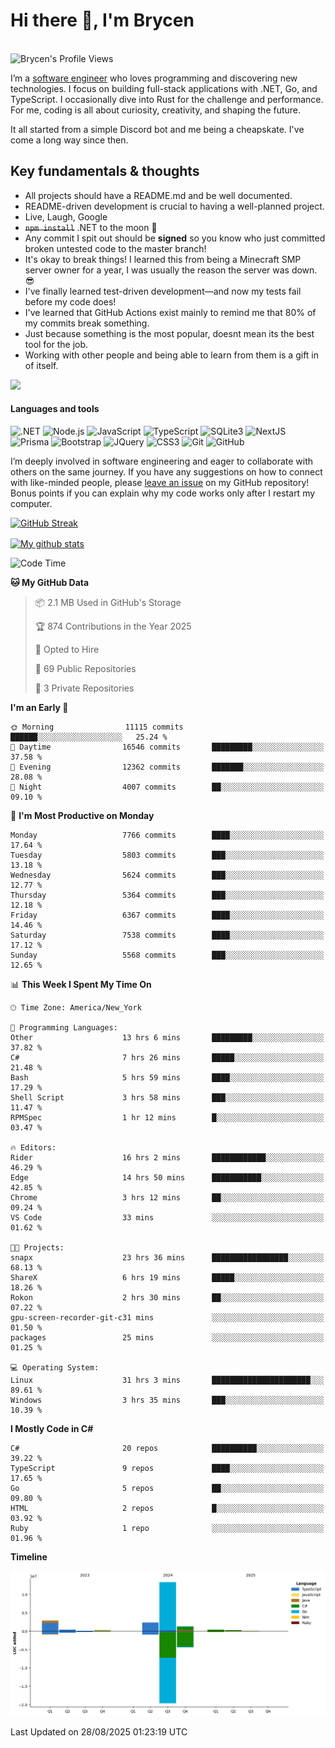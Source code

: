 # Hi there 👋, I'm Brycen

<br>
<img src="https://komarev.com/ghpvc/?username=BrycensRanch" alt="Brycen's Profile Views" />

I’m a [software engineer](https://en.wikipedia.org/wiki/Software_engineering) who loves programming and discovering new technologies. I focus on building full-stack applications with .NET, Go, and TypeScript. I occasionally dive into Rust for the challenge and performance. For me, coding is all about curiosity, creativity, and shaping the future.

It all started from a simple Discord bot and me being a cheapskate. I've come a long way since then.

## Key fundamentals & thoughts

- All projects should have a README.md and be well documented.
- README-driven development is crucial to having a well-planned project.
- Live, Laugh, Google
- ~~`npm install`~~ .NET to the moon 🚀
- Any commit I spit out should be **signed** so you know who just committed broken untested code to the master branch!
- It's okay to break things! I learned this from being a Minecraft SMP server owner for a year, I was usually the reason the server was down. 😎
- I've finally learned test-driven development—and now my tests fail before my code does!
- I've learned that GitHub Actions exist mainly to remind me that 80% of my commits break something.
- Just because something is the most popular, doesnt mean its the best tool for the job.
- Working with other people and being able to learn from them is a gift in of itself.

<img src="https://res.cloudinary.com/practicaldev/image/fetch/s--OoBLh7-Q--/c_limit%2Cf_auto%2Cfl_progressive%2Cq_auto%2Cw_880/https://cdn-images-1.medium.com/max/1614/1%2A8BlqJ8lNVZzuRjAg1mZ50w.png" height="400"/>

<h4>Languages and tools</h4>
<p>
  <img src="https://img.shields.io/badge/.NET-%23512BD4.svg?&style=for-the-badge&logo=dotnet&logoColor=white" alt=".NET" />
  <img src="https://img.shields.io/badge/node.js%20-%2343853D.svg?&style=for-the-badge&logo=node.js&logoColor=white" alt="Node.js" />
  <img src="https://img.shields.io/badge/javascript%20-%23323330.svg?&style=for-the-badge&logo=javascript&logoColor=%23F7DF1E" alt="JavaScript" />
  <img src="https://img.shields.io/badge/typescript%20-%23323330.svg?&style=for-the-badge&logo=typescript&logoColor=#3467eb" alt="TypeScript" />
  <img src="https://img.shields.io/badge/sqlite3%20-%23323330.svg?&style=for-the-badge&logo=sqlite&logoColor=#3467eb" alt="SQLite3" />
  <img src="https://img.shields.io/badge/Next.JS%20-%23323330.svg?&style=for-the-badge&logo=next.js&logoColor=#3467eb" alt="NextJS" />
  <img src="https://img.shields.io/badge/Prisma%20-%23323330.svg?&style=for-the-badge&logo=prisma&logoColor=#3467eb" alt="Prisma" />
  <img src="https://img.shields.io/badge/bootstrap%20-%23323330.svg?&style=for-the-badge&logo=bootstrap" alt="Bootstrap" />
  <img src="https://img.shields.io/badge/jquery%20-%23323330.svg?&style=for-the-badge&logo=jquery" alt="JQuery" />
  <img src="https://img.shields.io/badge/css3%20-%23323330.svg?&style=for-the-badge&logo=css3" alt="CSS3" />
  <img src="https://img.shields.io/badge/git%20-%23323330.svg?&style=for-the-badge&logo=git" alt="Git" />
  <img src="https://img.shields.io/badge/github%20-%23323330.svg?&style=for-the-badge&logo=github" alt="GitHub" />
</p>

I’m deeply involved in software engineering and eager to collaborate with others on the same journey. If you have any suggestions on how to connect with like-minded people, please [leave an issue](https://github.com/BrycensRanch/BrycensRanch/issues/new) on my GitHub repository! Bonus points if you can explain why my code works only after I restart my computer. 

<p><a href="https://git.io/streak-stats"><img src=https://github-readme-streak-stats-eight.vercel.app?user=BrycensRanch&amp;theme=dark&amp;hide_border=true&fire=EB5454&amp;ring=0CEB19" alt="GitHub Streak"></a></p>

<a href="https://github.com/anuraghazra/github-readme-stats">
  <img align="center" src="https://github-readme-stats.anuraghazra1.vercel.app/api?username=BrycensRanch&show_icons=true&line_height=27&include_all_commits=true" alt="My github stats" />
</a>

<!--START_SECTION:waka-->
![Code Time](http://img.shields.io/badge/Code%20Time-2%2C596%20hrs%2050%20mins-blue)

**🐱 My GitHub Data** 

> 📦 2.1 MB Used in GitHub's Storage 
 > 
> 🏆 874 Contributions in the Year 2025
 > 
> 💼 Opted to Hire
 > 
> 📜 69 Public Repositories 
 > 
> 🔑 3 Private Repositories 
 > 
**I'm an Early 🐤** 

```text
🌞 Morning                11115 commits       ██████░░░░░░░░░░░░░░░░░░░   25.24 % 
🌆 Daytime                16546 commits       █████████░░░░░░░░░░░░░░░░   37.58 % 
🌃 Evening                12362 commits       ███████░░░░░░░░░░░░░░░░░░   28.08 % 
🌙 Night                  4007 commits        ██░░░░░░░░░░░░░░░░░░░░░░░   09.10 % 
```
📅 **I'm Most Productive on Monday** 

```text
Monday                   7766 commits        ████░░░░░░░░░░░░░░░░░░░░░   17.64 % 
Tuesday                  5803 commits        ███░░░░░░░░░░░░░░░░░░░░░░   13.18 % 
Wednesday                5624 commits        ███░░░░░░░░░░░░░░░░░░░░░░   12.77 % 
Thursday                 5364 commits        ███░░░░░░░░░░░░░░░░░░░░░░   12.18 % 
Friday                   6367 commits        ████░░░░░░░░░░░░░░░░░░░░░   14.46 % 
Saturday                 7538 commits        ████░░░░░░░░░░░░░░░░░░░░░   17.12 % 
Sunday                   5568 commits        ███░░░░░░░░░░░░░░░░░░░░░░   12.65 % 
```


📊 **This Week I Spent My Time On** 

```text
🕑︎ Time Zone: America/New_York

💬 Programming Languages: 
Other                    13 hrs 6 mins       █████████░░░░░░░░░░░░░░░░   37.82 % 
C#                       7 hrs 26 mins       █████░░░░░░░░░░░░░░░░░░░░   21.48 % 
Bash                     5 hrs 59 mins       ████░░░░░░░░░░░░░░░░░░░░░   17.29 % 
Shell Script             3 hrs 58 mins       ███░░░░░░░░░░░░░░░░░░░░░░   11.47 % 
RPMSpec                  1 hr 12 mins        █░░░░░░░░░░░░░░░░░░░░░░░░   03.47 % 

🔥 Editors: 
Rider                    16 hrs 2 mins       ████████████░░░░░░░░░░░░░   46.29 % 
Edge                     14 hrs 50 mins      ███████████░░░░░░░░░░░░░░   42.85 % 
Chrome                   3 hrs 12 mins       ██░░░░░░░░░░░░░░░░░░░░░░░   09.24 % 
VS Code                  33 mins             ░░░░░░░░░░░░░░░░░░░░░░░░░   01.62 % 

🐱‍💻 Projects: 
snapx                    23 hrs 36 mins      █████████████████░░░░░░░░   68.13 % 
ShareX                   6 hrs 19 mins       █████░░░░░░░░░░░░░░░░░░░░   18.26 % 
Rokon                    2 hrs 30 mins       ██░░░░░░░░░░░░░░░░░░░░░░░   07.22 % 
gpu-screen-recorder-git-c31 mins             ░░░░░░░░░░░░░░░░░░░░░░░░░   01.50 % 
packages                 25 mins             ░░░░░░░░░░░░░░░░░░░░░░░░░   01.25 % 

💻 Operating System: 
Linux                    31 hrs 3 mins       ██████████████████████░░░   89.61 % 
Windows                  3 hrs 35 mins       ███░░░░░░░░░░░░░░░░░░░░░░   10.39 % 
```

**I Mostly Code in C#** 

```text
C#                       20 repos            ██████████░░░░░░░░░░░░░░░   39.22 % 
TypeScript               9 repos             ████░░░░░░░░░░░░░░░░░░░░░   17.65 % 
Go                       5 repos             ██░░░░░░░░░░░░░░░░░░░░░░░   09.80 % 
HTML                     2 repos             █░░░░░░░░░░░░░░░░░░░░░░░░   03.92 % 
Ruby                     1 repo              ░░░░░░░░░░░░░░░░░░░░░░░░░   01.96 % 
```



**Timeline**

![Lines of Code chart](https://raw.githubusercontent.com/BrycensRanch/BrycensRanch/main/assets/bar_graph.png)


 Last Updated on 28/08/2025 01:23:19 UTC
<!--END_SECTION:waka-->

<!--
**BrycensRanch/BrycensRanch** is a ✨ _special_ ✨ repository because its `README.md` (this file) appears on your GitHub profile.

Here are some ideas to get you started:

- 🔭 I’m currently working on ...
- 🌱 I’m currently learning ...
- 👯 I’m looking to collaborate on ...
- 🤔 I’m looking for help with ...
- 💬 Ask me about ...
- 📫 How to reach me: ...
- 😄 Pronouns: ...
- ⚡ Fun fact: ...
-->
